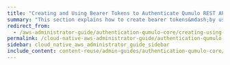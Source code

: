 ```yaml
---
title: "Creating and Using Bearer Tokens to Authenticate Qumulo REST API Calls"
summary: "This section explains how to create bearer tokens&mdash;by using the Qumulo REST API or the Web UI&mdash;to authenticate Qumulo REST API calls."
redirect_from:
  - /aws-administrator-guide/authentication-qumulo-core/creating-using-bearer-tokens-to-authenticate-qumulo-rest-api-calls.html
permalink: /cloud-native-aws-administrator-guide/authentication-qumulo-core/creating-using-bearer-tokens-to-authenticate-qumulo-rest-api-calls.html
sidebar: cloud_native_aws_administrator_guide_sidebar
include_content: content-reuse/admin-guides/authentication-qumulo-core/creating-using-bearer-tokens-to-authenticate-qumulo-rest-api-calls.md
---
```


